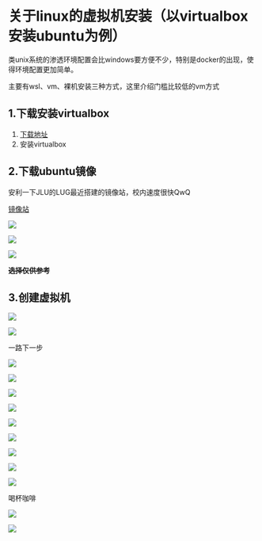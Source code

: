 # 关于linux的虚拟机安装（以virtualbox安装ubuntu为例）

类unix系统的渗透环境配置会比windows要方便不少，特别是docker的出现，使得环境配置更加简单。

主要有wsl、vm、裸机安装三种方式，这里介绍门槛比较低的vm方式

## 1.下载安装virtualbox
1. [下载地址](https://download.virtualbox.org/virtualbox/)
2. 安装virtualbox

## 2.下载ubuntu镜像

安利一下JLU的LUG最近搭建的镜像站，校内速度很快QwQ

[镜像站](https://mirrors.jlu.edu.cn/)

![](./img/mirror-index.png)

![](./img/mirror-ubuntu.png)

![](./img/mirror-download.png)

~~**选择仅供参考**~~

## 3.创建虚拟机

![](./img/vm-0.png)

![](./img/vm-1.png)

一路下一步

![](./img/vm-2.png)

![](./img/vm-4.png)

![](./img/vm-5.png)

![](./img/vm-6.png)

![](./img/vm-7.png)

![](./img/image_2023-08-27-19-06-59.png)

![](./img/vm-9.png)

![](./img/vm-10.png)

![](./img/vm-11.png)

喝杯咖啡

![](./img/vm-12.png)

![](./img/vm-13.png)
